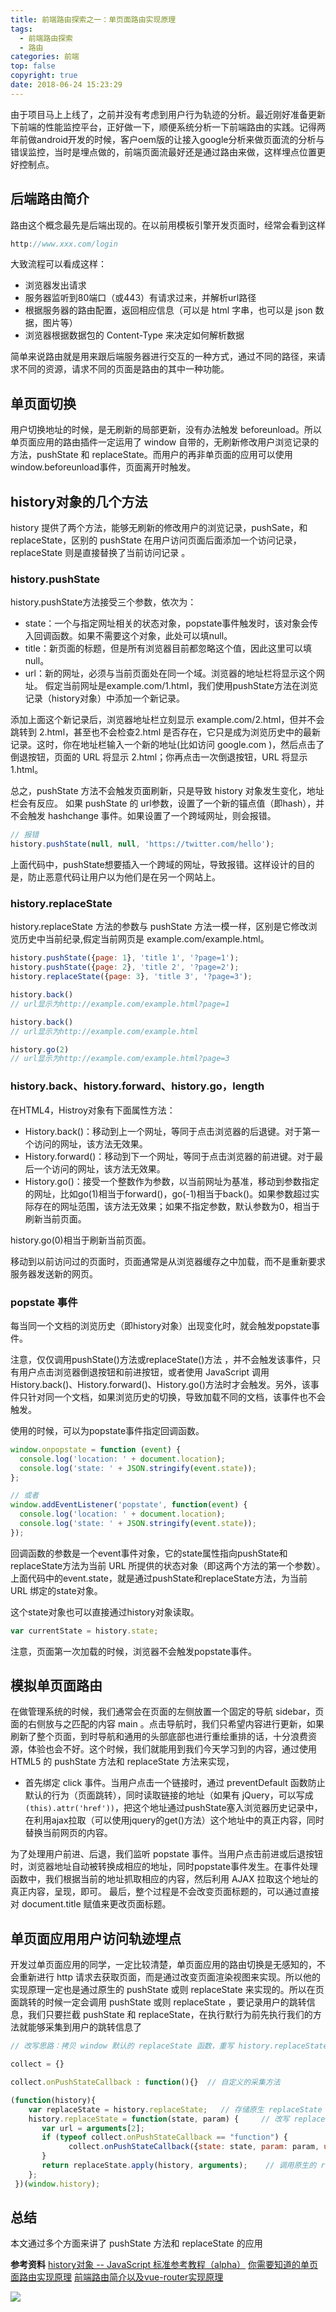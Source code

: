 ```yaml
---
title: 前端路由探索之一：单页面路由实现原理
tags:
  - 前端路由探索
  - 路由
categories: 前端
top: false
copyright: true
date: 2018-06-24 15:23:29
---
```


由于项目马上上线了，之前并没有考虑到用户行为轨迹的分析。最近刚好准备更新下前端的性能监控平台，正好做一下，顺便系统分析一下前端路由的实践。记得两年前做android开发的时候，客户oem版的让接入google分析来做页面流的分析与错误监控，当时是埋点做的，前端页面流最好还是通过路由来做，这样埋点位置更好控制点。

<!--more-->

## 后端路由简介
路由这个概念最先是后端出现的。在以前用模板引擎开发页面时，经常会看到这样
```js
http://www.xxx.com/login
```
大致流程可以看成这样：


* 浏览器发出请求
* 服务器监听到80端口（或443）有请求过来，并解析url路径
* 根据服务器的路由配置，返回相应信息（可以是 html 字串，也可以是 json 数据，图片等）
* 浏览器根据数据包的 Content-Type 来决定如何解析数据


简单来说路由就是用来跟后端服务器进行交互的一种方式，通过不同的路径，来请求不同的资源，请求不同的页面是路由的其中一种功能。

## 单页面切换
用户切换地址的时候，是无刷新的局部更新，没有办法触发 beforeunload。所以单页面应用的路由插件一定运用了 window 自带的，无刷新修改用户浏览记录的方法，pushState 和 replaceState。而用户的再非单页面的应用可以使用window.beforeunload事件，页面离开时触发。

## history对象的几个方法
history 提供了两个方法，能够无刷新的修改用户的浏览记录，pushSate，和 replaceState，区别的 pushState 在用户访问页面后面添加一个访问记录， replaceState 则是直接替换了当前访问记录
。

### history.pushState
history.pushState方法接受三个参数，依次为：
* state：一个与指定网址相关的状态对象，popstate事件触发时，该对象会传入回调函数。如果不需要这个对象，此处可以填null。
* title：新页面的标题，但是所有浏览器目前都忽略这个值，因此这里可以填null。
* url：新的网址，必须与当前页面处在同一个域。浏览器的地址栏将显示这个网址。 假定当前网址是example.com/1.html，我们使用pushState方法在浏览记录（history对象）中添加一个新记录。

添加上面这个新记录后，浏览器地址栏立刻显示 example.com/2.html，但并不会跳转到 2.html，甚至也不会检查2.html 是否存在，它只是成为浏览历史中的最新记录。这时，你在地址栏输入一个新的地址(比如访问 google.com )，然后点击了倒退按钮，页面的 URL 将显示 2.html；你再点击一次倒退按钮，URL 将显示 1.html。

总之，pushState 方法不会触发页面刷新，只是导致 history 对象发生变化，地址栏会有反应。
如果 pushState 的 url参数，设置了一个新的锚点值（即hash），并不会触发 hashchange 事件。如果设置了一个跨域网址，则会报错。

```js
// 报错
history.pushState(null, null, 'https://twitter.com/hello');
```

上面代码中，pushState想要插入一个跨域的网址，导致报错。这样设计的目的是，防止恶意代码让用户以为他们是在另一个网站上。

### history.replaceState
history.replaceState 方法的参数与 pushState 方法一模一样，区别是它修改浏览历史中当前纪录,假定当前网页是 example.com/example.html。
```js
history.pushState({page: 1}, 'title 1', '?page=1');
history.pushState({page: 2}, 'title 2', '?page=2');
history.replaceState({page: 3}, 'title 3', '?page=3');

history.back()
// url显示为http://example.com/example.html?page=1

history.back()
// url显示为http://example.com/example.html

history.go(2)
// url显示为http://example.com/example.html?page=3

```

### history.back、history.forward、history.go，length
在HTML4，Histroy对象有下面属性方法：
* History.back()：移动到上一个网址，等同于点击浏览器的后退键。对于第一个访问的网址，该方法无效果。
* History.forward()：移动到下一个网址，等同于点击浏览器的前进键。对于最后一个访问的网址，该方法无效果。
* History.go()：接受一个整数作为参数，以当前网址为基准，移动到参数指定的网址，比如go(1)相当于forward()，go(-1)相当于back()。如果参数超过实际存在的网址范围，该方法无效果；如果不指定参数，默认参数为0，相当于刷新当前页面。

history.go(0)相当于刷新当前页面。

移动到以前访问过的页面时，页面通常是从浏览器缓存之中加载，而不是重新要求服务器发送新的网页。

### popstate 事件
每当同一个文档的浏览历史（即history对象）出现变化时，就会触发popstate事件。

注意，仅仅调用pushState()方法或replaceState()方法 ，并不会触发该事件，只有用户点击浏览器倒退按钮和前进按钮，或者使用 JavaScript 调用History.back()、History.forward()、History.go()方法时才会触发。另外，该事件只针对同一个文档，如果浏览历史的切换，导致加载不同的文档，该事件也不会触发。

使用的时候，可以为popstate事件指定回调函数。

```js
window.onpopstate = function (event) {
  console.log('location: ' + document.location);
  console.log('state: ' + JSON.stringify(event.state));
};

// 或者
window.addEventListener('popstate', function(event) {
  console.log('location: ' + document.location);
  console.log('state: ' + JSON.stringify(event.state));
});
```

回调函数的参数是一个event事件对象，它的state属性指向pushState和replaceState方法为当前 URL 所提供的状态对象（即这两个方法的第一个参数）。上面代码中的event.state，就是通过pushState和replaceState方法，为当前 URL 绑定的state对象。

这个state对象也可以直接通过history对象读取。

```js
var currentState = history.state;
```
注意，页面第一次加载的时候，浏览器不会触发popstate事件。

## 模拟单页面路由

在做管理系统的时候，我们通常会在页面的左侧放置一个固定的导航 sidebar，页面的右侧放与之匹配的内容 main 。点击导航时，我们只希望内容进行更新，如果刷新了整个页面，到时导航和通用的头部底部也进行重绘重排的话，十分浪费资源，体验也会不好。这个时候，我们就能用到我们今天学习到的内容，通过使用 HTML5 的 pushState 方法和 replaceState 方法来实现，
* 首先绑定 click 事件。当用户点击一个链接时，通过 preventDefault 函数防止默认的行为（页面跳转），同时读取链接的地址（如果有 jQuery，可以写成`(this).attr('href'))`，把这个地址通过pushState塞入浏览器历史记录中，在利用ajax拉取（可以使用jquery的get()方法）这个地址中的真正内容，同时替换当前网页的内容。

为了处理用户前进、后退，我们监听 popstate 事件。当用户点击前进或后退按钮时，浏览器地址自动被转换成相应的地址，同时popstate事件发生。在事件处理函数中，我们根据当前的地址抓取相应的内容，然后利用 AJAX 拉取这个地址的真正内容，呈现，即可。
最后，整个过程是不会改变页面标题的，可以通过直接对 document.title 赋值来更改页面标题。

## 单页面应用用户访问轨迹埋点
开发过单页面应用的同学，一定比较清楚，单页面应用的路由切换是无感知的，不会重新进行 http 请求去获取页面，而是通过改变页面渲染视图来实现。所以他的实现原理一定也是通过原生的 pushState 或则 replaceState 来实现的。所以在页面跳转的时候一定会调用 pushState 或则 replaceState ，要记录用户的跳转信息，我们只要拦截 pushState 和 replaceState，在执行默行为前先执行我们的方法就能够采集到用户的跳转信息了

```js
// 改写思路：拷贝 window 默认的 replaceState 函数，重写 history.replaceState 在方法里插入我们的采集行为，在重写的 replaceState 方法最后调用，window 默认的 replaceState 方法

collect = {}

collect.onPushStateCallback : function(){}  // 自定义的采集方法

(function(history){
    var replaceState = history.replaceState;   // 存储原生 replaceState
    history.replaceState = function(state, param) {     // 改写 replaceState
       var url = arguments[2];
       if (typeof collect.onPushStateCallback == "function") {
             collect.onPushStateCallback({state: state, param: param, url: url});   //自定义的采集行为方法
       }
       return replaceState.apply(history, arguments);    // 调用原生的 replaceState
    };
 })(window.history);

```

## 总结
本文通过多个方面来讲了 pushState 方法和 replaceState 的应用

**参考资料**
[history对象 -- JavaScript 标准参考教程（alpha）](http://javascript.ruanyifeng.com/bom/history.html)
[你需要知道的单页面路由实现原理](https://juejin.im/post/5ae95896f265da0b84553bd7)
[前端路由简介以及vue-router实现原理](https://juejin.im/post/5b10b46df265da6e2a08a724)

![](http://oankigr4l.bkt.clouddn.com/wexin.png)